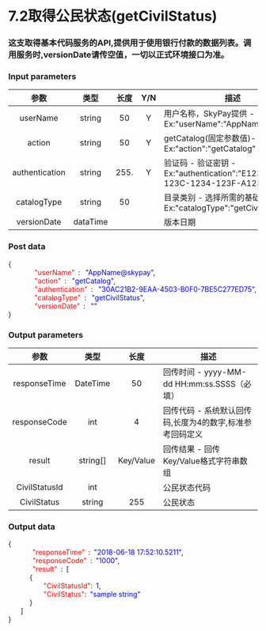 # 7.2取得公民状态(getCivilStatus)
### 这支取得基本代码服务的API,提供用于使用银行付款的数据列表。调用服务时,versionDate请传空值，一切以正式环境接口为准。

### Input parameters
| 参数                        |    类型     | 长度   |Y/N |描述|
| :-------------------------: | :-----------: |:-----:|:----:|--------------------------------|   
|userName|string|50|Y|用户名称，SkyPay提供 - Ex:"userName":"AppName@skypay"|
|action|string|50|Y|getCatalog(固定参数值)- Ex:"action":"getCatalog"|
|authentication |string |255.|Y|验证码 - 验证密钥 - Ex:"authentication":"E1234567-123C-1234-123F-A12345670"|
|catalogType |string|50||目录类别 - 选择所需的基础代码类别 - Ex:"catalogType":"getCivilStatus"|
|versionDate |dataTime|||版本日期|


### Post data

{<br>
    <font color=red>&ensp;&ensp;&ensp;&ensp;"userName"</font> :  <font color=blue>"AppName@skypay"</font>,<br>
    <font color=red>&ensp;&ensp;&ensp;&ensp;"action"</font> :  <font color=blue>"getCatalog"</font>,<br>
    <font color=red>&ensp;&ensp;&ensp;&ensp;"authentication"</font> :  <font color=blue>"30AC21B2-9EAA-4503-B0F0-7BE5C277ED75"</font>,<br>
    <font color=red>&ensp;&ensp;&ensp;&ensp;"catalogType"</font> :  <font color=blue>"getCivilStatus"</font>,<br>
    <font color=red>&ensp;&ensp;&ensp;&ensp;"versionDate"</font> :  <font color=blue>""</font><br>
}


### Output parameters
| 参数                        |    类型     | 长度    |描述|
| :-------------------------: | :-----------: |:-----:|--------------------------------|   
|responseTime |DateTime|50|回传时间 - yyyy-MM-dd HH:mm:ss.SSSS（必填）|
|responseCode |int|4|回传代码 - 系统默认回传码,长度为4的数字,标准参考回码定义|
|result |string[]|Key/Value|回传结果 - 回传Key/Value格式字符串数组|
|CivilStatusId|int||公民状态代码|
|CivilStatus|string|255|公民状态|

### Output data

{<br>
   <font color=red>&ensp;&ensp;&ensp;&ensp;"responseTime"</font> : <font color=blue>"2018-06-18 17:52:10.5211"</font>,<br>
   <font color=red>&ensp;&ensp;&ensp;&ensp;"responseCode"</font> : <font color=blue>"1000"</font>,<br>
   <font color=red>&ensp;&ensp;&ensp;&ensp;"result"</font> : [<br>
       { <br>
       <font color=red>&ensp;&ensp;&ensp;&ensp;"CivilStatusId"</font>: <font color=blue>1</font>,<br>
       <font color=red>&ensp;&ensp;&ensp;&ensp;"CivilStatus"</font>: <font color=blue>"sample string"</font><br>
       }<br>
    ]<br>
}
